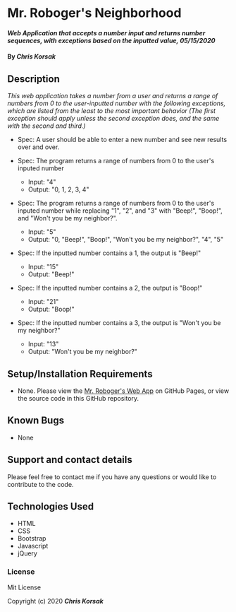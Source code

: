 # Mr. Roboger's Neighborhood

#### _Web Application that accepts a number input and returns number sequences, with exceptions based on the inputted value, 05/15/2020_

#### By _**Chris Korsak**_

## Description

_This web application takes a number from a user and returns a range of numbers from 0 to the user-inputted number with the following exceptions, which are listed from the least to the most important behavior (The first exception should apply unless the second exception does, and the same with the second and third.)_

* Spec: A user should be able to enter a new number and see new results over and over.

* Spec: The program returns a range of numbers from 0 to the user's inputed number
  * Input: "4"
  * Output: "0, 1, 2, 3, 4"

* Spec: The program returns a range of numbers from 0 to the user's inputed number while replacing "1", "2", and "3" with "Beep!", "Boop!", and "Won't you be my neighbor?".
  * Input: "5"
  * Output: "0, "Beep!", "Boop!", "Won't you be my neighbor?", "4", "5"

* Spec: If the inputted number contains a 1, the output is "Beep!"
  * Input: "15"
  * Output: "Beep!"

* Spec: If the inputted number contains a 2, the output is "Boop!"
  * Input: "21"
  * Output: "Boop!"

* Spec: If the inputted number contains a 3, the output is "Won't you be my neighbor?"
  * Input: "13"
  * Output: "Won't you be my neighbor?"

## Setup/Installation Requirements

* None. Please view the [Mr. Roboger's Web App](https://chriskorsak.github.io/mr-robogers-neighborhood) on GitHub Pages, or view the source code in this GitHub repository.

## Known Bugs

* None

## Support and contact details

Please feel free to contact me if you have any questions or would like to contribute to the code.

## Technologies Used

* HTML
* CSS
* Bootstrap
* Javascript
* jQuery

### License

Mit License

Copyright (c) 2020 **_Chris Korsak_**